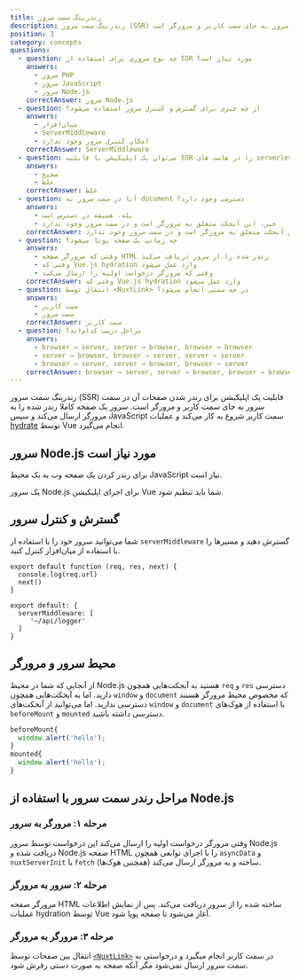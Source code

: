 ```yaml
---
title: رندرینگ سمت سرور
description: رندرینگ سمت سرور (SSR) قابلیت یک اپلیکیشن برای رندر شدن صفحات آن در سمت سرور به جای سمت کاربر و مرورگر است.
position: 3
category: concepts
questions:
  - question: چه نوع سروری برای استفاده از SSR مورد نیاز است؟
    answers:
      - سرور PHP
      - سرور JavaScript
      - سرور Node.js
    correctAnswer: سرور Node.js
  - question: از چه چیزی برای گسترش و کنترل سرور استفاده می‌شود؟
    answers:
      - میان‌افزار
      - ServerMiddleware
      - امکان کنترل سرور وجود ندارد
    correctAnswer: ServerMiddleware
  - question: می‌توان یک اپلیکیشن با قابلیت SSR را در هاست های serverless میزبانی کرد
    answers:
      - صحیح
      - غلط
    correctAnswer: غلط
  - question: آیا در سمت سرور به document دسترسی وجود دارد؟
    answers:
      - بله، همیشه در دسترس است
      - خیر، این آبجکت متعلق به مرورگر است و در سمت سرور وجود ندارد
    correctAnswer: خیر، این آبجکت متعلق به مرورگر است و در سمت سرور وجود ندارد
  - question: چه زمانی یک صفحه پویا می‌شود؟
    answers:
      - وقتی که مرورگر صفحه HTML رندر شده را از سرور دریافت می‌کند
      - وقتی که Vue.js hydration وارد عمل می‌شود
      - وقتی که مرورگر درخواست اولیه را ارسال می‌کند
    correctAnswer: وقتی که Vue.js hydration وارد عمل می‌شود
  - question: انتقال توسط <NuxtLink> در چه سمتی انجام می‌شود؟
    answers:
      - سمت کاربر
      - سمت سرور
    correctAnswer: سمت کاربر
  - question: مراحل درست کدام‌اند؟
    answers:
      - browser → server, server → browser, browser → browser
      - server → browser, browser → server, server → server
      - browser → server, server → browser, browser → server
    correctAnswer: browser → server, server → browser, browser → browser
---
```


رندرینگ سمت سرور (SSR) قابلیت یک اپلیکیشن برای رندر شدن صفحات آن در سمت سرور به جای سمت کاربر و مرورگر است. سرور یک صفحه کاملا رندر شده را به مرورگر ارسال می‌کند و سپس JavaScript سمت کاربر شروع به کار می‌کند و عملیات [hydrate](https://ssr.vuejs.org/guide/hydration.html) توسط Vue انجام می‌گیرد.

## سرور Node.js مورد نیاز است

برای رندر کردن یک صفحه وب به یک محیط JavaScript نیاز است.

یک سرور Node.js برای اجرای اپلیکیشن Vue شما باید تنظیم شود.

## گسترش و کنترل سرور

شما می‌توانید سرور خود را با استفاده از `serverMiddleware` گسترش دهید و مسیرها را با استفاده از میان‌افزار کنترل کنید.

```js{}[middleware/api/logger.js]
export default function (req, res, next) {
  console.log(req.url)
  next()
}
```

```js{}[nuxt.config.js]
export default: {
  serverMiddleware: [
     '~/api/logger'
  ]
}
```

## محیط سرور و مرورگر

از آنجایی که شما در محیط Node.js هستید به آبجکت‌هایی همچون `req` و `res` دسترسی دارید. اما به آبجکت‌هایی همچون `window` و `document` که مخصوص محیط مرورگر هستند دسترسی ندارید. اما می‌توانید از آبجکت‌های `window` و `document` با استفاده از هوک‌های `beforeMount` و `mounted` دسترسی داشته باشید.

```js
beforeMount{
  window.alert('hello');
}
mounted{
  window.alert('hello');
}
```

## مراحل رندر سمت سرور با استفاده از Node.js

### مرحله ۱: مرورگر به سرور

وقتی مرورگر درخواست اولیه را ارسال می‌کند این درخواست توسط سرور Node.js دریافت شده و Node.js صفحه HTML را با اجرای توابعی همچون `asyncData` و `nuxtServerInit` یا `fetch` (همچنین هوک‌ها) ساخته و به مرورگر ارسال می‌کند.

### مرحله ۲: سرور به مرورگر

مرورگر صفحه HTML ساخته شده را از سرور دریافت می‌کند. پس از نمایش اطلاعات عملیات hydration توسط Vue آغاز می‌شود تا صفحه پویا شود.

### مرحله ۳: مرورگر به مرورگر

انتقال بین صفحات توسط [`<NuxtLink>`](/guides/features/nuxt-components#the-nuxtlink-component) در سمت کاربر انجام میگیرد و درخواستی به سمت سرور ارسال نمی‌شود مگر آنکه صفحه به صورت دستی رفرش شود.

<quiz :questions="questions"></quiz>
